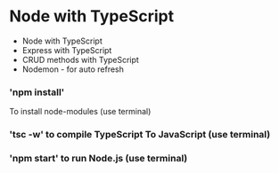# Node with TypeScript

* Node with TypeScript
* Express with TypeScript
* CRUD methods with TypeScript
* Nodemon - for auto refresh

### 'npm install' 

To install node-modules (use terminal)

### 'tsc -w' to compile TypeScript To JavaScript (use terminal)
### 'npm start' to run Node.js (use terminal)